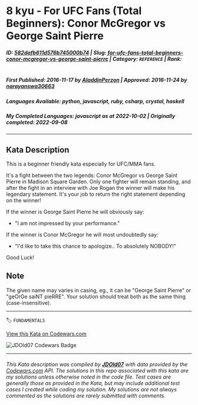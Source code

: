 # 8 kyu - For UFC Fans (Total Beginners): Conor McGregor vs George Saint Pierre

##### **ID**: [582dafb611d576b745000b74](https://www.codewars.com/kata/582dafb611d576b745000b74) | **Slug**: [for-ufc-fans-total-beginners-conor-mcgregor-vs-george-saint-pierre](https://www.codewars.com/kata/582dafb611d576b745000b74) | **Category**: `REFERENCE` | **Rank**: <span style="color:white">8 kyu</span>

##### **First Published**: 2016-11-17 ***by*** [AladdinPerzon](https://www.codewars.com/users/AladdinPerzon) | **Approved**: 2016-11-24 ***by*** [narayanswa30663](https://www.codewars.com/users/narayanswa30663)

##### **Languages Available**: python, javascript, ruby, csharp, crystal, haskell

##### **My Completed Languages**: javascript ***as at*** 2022-10-02 | **Originally completed**: 2022-09-08

---

## Kata Description


This is a beginner friendly kata especially for UFC/MMA fans. 



It's a fight between the two legends: Conor McGregor vs George Saint Pierre in Madison Square Garden. Only one fighter will remain standing, and after the fight in an interview with Joe Rogan the winner will make his legendary statement. It's your job to return the right statement depending on the winner!



If the winner is George Saint Pierre he will obviously say:

- "I am not impressed by your performance."



If the winner is Conor McGregor he will most undoubtedly say:

- "I'd like to take this chance to apologize.. To absolutely NOBODY!"



Good Luck! 



## Note



The given name may varies in casing, eg., it can be "George Saint Pierre" or "geOrGe saiNT pieRRE". Your solution should treat both as the same thing (case-insensitive).

---


🏷 `FUNDAMENTALS`


[View this Kata on Codewars.com](https://www.codewars.com/kata/582dafb611d576b745000b74)

![](https://www.codewars.com/users/jdold07/badges/large "JDOld07 Codewars Badge")

---

###### *This Kata description was compiled by [**JDOld07**](https://tpstech.dev) with data provided by the [Codewars.com](https://www.codewars.com) API.  The solutions in this repo associated with this kata are my solutions unless otherwise noted in the code file.  Test cases are generally those as provided in the Kata, but may include additional test cases I created while coding my solution.  My solutions are not always commented as the solutions are rarely submitted with comments.*
